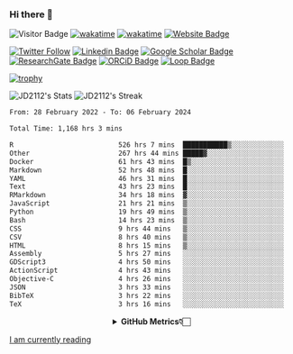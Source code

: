 ### Hi there 👋
![Visitor Badge](https://visitor-badge.laobi.icu/badge?page_id=JD2112.JD2112)
[![wakatime](https://github.com/JD2112/JD2112/actions/workflows/waka-readme.yml/badge.svg)](https://github.com/JD2112/JD2112/actions/workflows/waka-readme.yml)
[![wakatime](https://wakatime.com/badge/user/fe95275f-909a-4147-a45d-624981173898.svg)](https://wakatime.com/@fe95275f-909a-4147-a45d-624981173898)
[![Website Badge](https://img.shields.io/badge/website-informational?style=flat-square)](http://jyotirmoydas.netlify.app)

[![Twitter Follow](https://img.shields.io/twitter/follow/jyotirmoy21?style=social)](https://twitter.com/jyotirmoy21)
[![Linkedin Badge](https://img.shields.io/badge/-jyotirmoy-blue?style=plastic&logo=Linkedin&logoColor=white&link=https://www.linkedin.com/in/dasjyotirmoy/)](https://www.linkedin.com/in/dasjyotirmoy/)
[![Google Scholar Badge](https://img.shields.io/badge/-jyotirmoy-blue?style=plastic&logo=GoogleScholar&logoColor=white&link=https://scholar.google.se/citations?user=IMBYOv8AAAAJ&hl=en)](https://scholar.google.se/citations?user=IMBYOv8AAAAJ&hl=en)
[![ResearchGate Badge](https://img.shields.io/badge/-jyotirmoy-cyan?style=plastic&logo=ResearchGate&logoColor=white&link=https://www.researchgate.net/profile/Jyotirmoy-Das-3)](https://www.researchgate.net/profile/Jyotirmoy-Das-3)
[![ORCiD Badge](https://img.shields.io/badge/-jyotirmoy-green?style=plastic&logo=orcid&logoColor=white&link=https://orcid.org/0000-0002-5649-4658)](https://orcid.org/0000-0002-5649-4658)
[![Loop Badge](https://img.shields.io/badge/-jyotirmoy-orange?style=plastic&logo=Loop&logoColor=white&link=https://loop.frontiersin.org/people/1519976/overview)](https://loop.frontiersin.org/people/1519976/overview)

[![trophy](https://github-profile-trophy.vercel.app/?username=JD2112)](https://github.com/ryo-ma/github-profile-trophy)

<!--
**JD2112/JD2112** is a ✨ _special_ ✨ repository because its `README.md` (this file) appears on your GitHub profile.

Here are some ideas to get you started:

- 🔭 I’m currently working on ...
- 🌱 I’m currently learning ...
- 👯 I’m looking to collaborate on ...
- 🤔 I’m looking for help with ...
- 💬 Ask me about ...
- 📫 How to reach me: ...
- 😄 Pronouns: ...
- ⚡ Fun fact: ...
![JD2112's Top Languages](https://github-readme-stats.vercel.app/api/top-langs/?username=JD2112&theme=vue-dark&show_icons=true&hide_border=true&layout=compact)
-->
![JD2112's Stats](https://github-readme-stats.vercel.app/api?username=JD2112&theme=vue-dark&show_icons=true&hide_border=true&count_private=true)
![JD2112's Streak](https://github-readme-streak-stats.herokuapp.com/?user=JD2112&theme=vue-dark&hide_border=true)





<!--START_SECTION:waka-->

```txt
From: 28 February 2022 - To: 06 February 2024

Total Time: 1,168 hrs 3 mins

R                          526 hrs 7 mins  ███████████▒░░░░░░░░░░░░░   45.04 %
Other                      267 hrs 44 mins █████▓░░░░░░░░░░░░░░░░░░░   22.92 %
Docker                     61 hrs 43 mins  █▒░░░░░░░░░░░░░░░░░░░░░░░   05.28 %
Markdown                   52 hrs 48 mins  █░░░░░░░░░░░░░░░░░░░░░░░░   04.52 %
YAML                       46 hrs 31 mins  █░░░░░░░░░░░░░░░░░░░░░░░░   03.98 %
Text                       43 hrs 23 mins  █░░░░░░░░░░░░░░░░░░░░░░░░   03.72 %
RMarkdown                  34 hrs 18 mins  ▓░░░░░░░░░░░░░░░░░░░░░░░░   02.94 %
JavaScript                 21 hrs 21 mins  ▒░░░░░░░░░░░░░░░░░░░░░░░░   01.83 %
Python                     19 hrs 49 mins  ▒░░░░░░░░░░░░░░░░░░░░░░░░   01.70 %
Bash                       14 hrs 23 mins  ▒░░░░░░░░░░░░░░░░░░░░░░░░   01.23 %
CSS                        9 hrs 44 mins   ▒░░░░░░░░░░░░░░░░░░░░░░░░   00.83 %
CSV                        8 hrs 40 mins   ▒░░░░░░░░░░░░░░░░░░░░░░░░   00.74 %
HTML                       8 hrs 15 mins   ▒░░░░░░░░░░░░░░░░░░░░░░░░   00.71 %
Assembly                   5 hrs 27 mins   ░░░░░░░░░░░░░░░░░░░░░░░░░   00.47 %
GDScript3                  4 hrs 50 mins   ░░░░░░░░░░░░░░░░░░░░░░░░░   00.41 %
ActionScript               4 hrs 43 mins   ░░░░░░░░░░░░░░░░░░░░░░░░░   00.40 %
Objective-C                4 hrs 26 mins   ░░░░░░░░░░░░░░░░░░░░░░░░░   00.38 %
JSON                       3 hrs 33 mins   ░░░░░░░░░░░░░░░░░░░░░░░░░   00.30 %
BibTeX                     3 hrs 22 mins   ░░░░░░░░░░░░░░░░░░░░░░░░░   00.29 %
TeX                        3 hrs 16 mins   ░░░░░░░░░░░░░░░░░░░░░░░░░   00.28 %
```

<!--END_SECTION:waka-->

<div align="center">
    <details>
        <summary><b>GitHub Metrics👇🏻</b></summary>
    <br>
        
[Get Details](https://metrics.lecoq.io/insights/JD2112)
    </details>
</div>

<a target="_blank" href="https://www.goodreads.com/user/show/21242415-jyotirmoy-das">I am currently reading</a>


